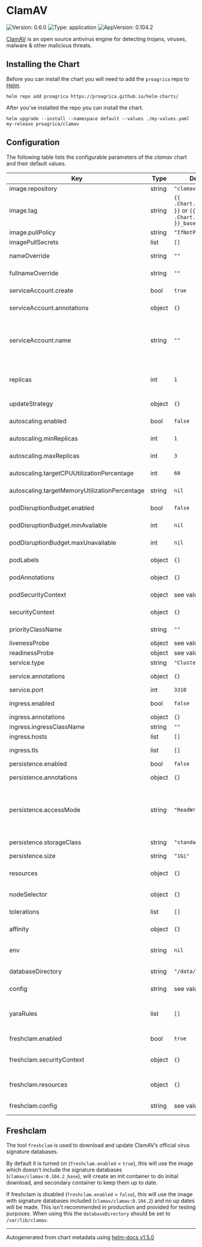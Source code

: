 # ClamAV

![Version: 0.6.0](https://img.shields.io/badge/Version-0.6.0-informational?style=flat-square) ![Type: application](https://img.shields.io/badge/Type-application-informational?style=flat-square) ![AppVersion: 0.104.2](https://img.shields.io/badge/AppVersion-0.104.2-informational?style=flat-square)

[ClamAV](https://www.clamav.net/) is an open source antivirus engine for detecting trojans, viruses, malware & other malicious threats.

## Installing the Chart

Before you can install the chart you will need to add the `proagrica` repo to [Helm](https://helm.sh/).

```shell
helm repo add proagrica https://proagrica.github.io/helm-charts/
```

After you've installed the repo you can install the chart.

```shell
helm upgrade --install --namespace default --values ./my-values.yaml my-release proagrica/clamav
```

## Configuration

The following table lists the configurable parameters of the _clamav_ chart and their default values.

| Key | Type | Default | Description |
|-----|------|---------|-------------|
| image.repository | string | `"clamav/clamav"` | Image repository. |
| image.tag | string | `{{ .Chart.AppVersion }}` or `{{ .Chart.AppVersion }}_base` | Image tag. |
| image.pullPolicy | string | `"IfNotPresent"` | Image pull policy. |
| imagePullSecrets | list | `[]` | Image pull secrets. |
| nameOverride | string | `""` | Override the name of the chart. |
| fullnameOverride | string | `""` | Override the fullname of the chart. |
| serviceAccount.create | bool | `true` | If `true`, create a new service account. |
| serviceAccount.annotations | object | `{}` | Annotations to add to the service account |
| serviceAccount.name | string | `""` | Service account to be used. If not set and serviceAccount.create is true, a name is generated using the full name template. |
| replicas | int | `1` | Number of replicas to create if `autoscalling.enabled` is `false`. |
| updateStrategy | object | `{}` | Update strategy for the pod. |
| autoscaling.enabled | bool | `false` | If `true`, create a HPA for the deployment. |
| autoscaling.minReplicas | int | `1` | Minimum number of pod replicas. |
| autoscaling.maxReplicas | int | `3` | Maximum number of pod replicas. |
| autoscaling.targetCPUUtilizationPercentage | int | `60` | Target CPU utilisation for the pod. |
| autoscaling.targetMemoryUtilizationPercentage | string | `nil` | Target memory utilisation for the pod. |
| podDisruptionBudget.enabled | bool | `false` | If `true`, create a PDB for the deployment. |
| podDisruptionBudget.minAvailable | int | `nil` | Set the PDB minimum available pods. |
| podDisruptionBudget.maxUnavailable | int | `nil` | Set the PDB maximum unavailable pods. |
| podLabels | object | `{}` | Labels to add to the pod. |
| podAnnotations | object | `{}` | Annotations to add to the pod. |
| podSecurityContext | object | see values.yaml | Security context for the pod. |
| securityContext | object | `{}` | Security context for the clamav container. |
| priorityClassName | string | `""` | Priority class name to use. |
| livenessProbe | object | see values.yaml | The liveness probe. |
| readinessProbe | object | see values.yaml | The readiness probe. |
| service.type | string | `"ClusterIP"` | Service type. |
| service.annotations | object | `{}` | Annotations to add to the service. |
| service.port | int | `3310` | Service port. |
| ingress.enabled | bool | `false` | If `true`, create an ingress object. |
| ingress.annotations | object | `{}` | Ingress annotations. |
| ingress.ingressClassName | string | `""` | Ingress class to use. |
| ingress.hosts | list | `[]` | Ingress hosts. |
| ingress.tls | list | `[]` | Ingress TLS configuration |
| persistence.enabled | bool | `false` | If `true`, create a PVC. |
| persistence.annotations | object | `{}` | Annotations to add to the PVC. |
| persistence.accessMode | string | `"ReadWriteOnce"` | Use an existing PVC to persist data. existingClaim: existing-pvc -- Persistence access mode. |
| persistence.storageClass | string | `"standard"` | PVC storage class (use `-`` for default). |
| persistence.size | string | `"1Gi"` | Size of PVC to create. |
| resources | object | `{}` | Resource requests and limits for the clamav container. |
| nodeSelector | object | `{}` | Node labels for pod assignment. |
| tolerations | list | `[]` | Tolerations for pod assignment. |
| affinity | object | `{}` | Affinity for pod assignment. |
| env | string | `nil` | Environment variables for the clamav container. |
| databaseDirectory | string | `"/data/clamav"` | The clamav database directory |
| config | string | see values.yaml | The `clamd` configuration. |
| yaraRules | list | `[]` | The yara rules to be added database directory, see values.yaml |
| freshclam.enabled | bool | `true` | If `true`, create a freshclam container. |
| freshclam.securityContext | object | `{}` | Security context for the freshclam container. |
| freshclam.resources | object | `{}` | Resource requests and limits for the freshclam container. |
| freshclam.config | string | see values.yaml | The `freshclam` configuration. |

## Freshclam

The tool `freshclam` is used to download and update ClamAV’s official virus signature databases.

By default it is turned on (`freshclam.enabled` = `true`), this will use the image which doesn't include the signature databases (`clamav/clamav:0.104.2_base`), will create an init container to do initial download, and secondary container to keep them up to date.

If freshclam is disabled (`freshclam.enabled` = `false`), this will use the image with signature databases included (`clamav/clamav:0.104.2`) and no up dates will be made. This isn't recommended in production and provided for testing purposes. When using this the `databaseDirectory` should be set to `/var/lib/clamav`.

----------------------------------------------
Autogenerated from chart metadata using [helm-docs v1.5.0](https://github.com/norwoodj/helm-docs/releases/v1.5.0)
